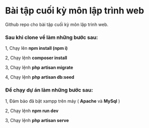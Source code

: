 # Bài tập cuối kỳ môn lập trình web

Github repo cho bài tập cuối kỳ môn lập trình web.
### Sau khi clone về làm những bước sau:
1, Chạy lên **npm install (npm i)**

2, Chạy lệnh **composer install**

3, Chạy lệnh **php artisan migrate**

4, Chạy lệnh **php artisan db:seed**

### Để chạy dự án làm những bước sau:
1, Đảm bảo đã bật xampp trên máy ( **Apache** và **MySql** )

2, Chạy lệnh **npm run dev**

3, Chạy lệnh **php artisan serve**

